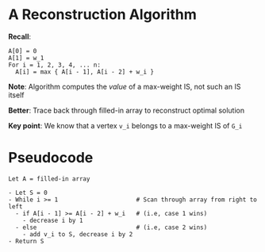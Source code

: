 # A Reconstruction Algorithm

**Recall**:
```
A[0] = 0
A[1] = w_1
For i = 1, 2, 3, 4, ... n:
  A[i] = max { A[i - 1], A[i - 2] + w_i }
```
**Note**: Algorithm computes the *value* of a max-weight IS, not such an IS
itself

**Better**: Trace back through filled-in array to reconstruct optimal solution

**Key point**: We know that a vertex `v_i` belongs to a max-weight IS of `G_i`

# Pseudocode
```
Let A = filled-in array

- Let S = 0
- While i >= 1                      # Scan through array from right to left
  - if A[i - 1] >= A[i - 2] + w_i   # (i.e, case 1 wins)
    - decrease i by 1
  - else                            # (i.e, case 2 wins)
    - add v_i to S, decrease i by 2
- Return S
```

